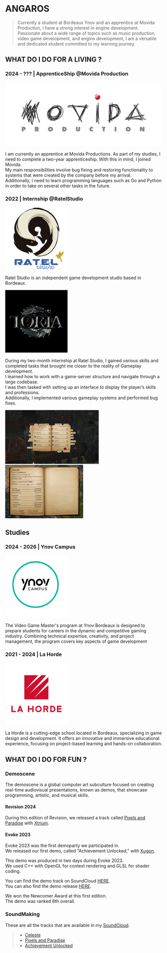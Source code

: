 # ANGAROS

> Currently a student at Bordeaux Ynov and an apprentice at Movida Production, I have a strong interest in engine development.
Passionate about a wide range of topics such as music production, video game development, and engine development, I am a versatile and dedicated student committed to my learning journey.  

## WHAT DO I DO FOR A LIVING ?

### 2024 - ??? | ApprenticeShip @Movida Production 

<img src="images/logo_movida.png" width=500px>

I am currently an apprentice at Movida Productions. As part of my studies, I need to complete a two-year apprenticeship. With this in mind, I joined Movida.  
My main responsibilities involve bug fixing and restoring functionality to systems that were created by the company before my arrival.  
Additionally, I need to learn programming languages such as Go and Python in order to take on several other tasks in the future.  
 
### 2022 | Internship @RatelStudio

<img src="images/logo_ratel.jpg" width=200px> 

Ratel Studio is an independent game development studio based in Bordeaux.  

<img src="images/logo_toria.png" width=200px>

During my two-month internship at Ratel Studio, I gained various skills and completed tasks that brought me closer to the reality of Gameplay development.  
I learned how to work with a game-server structure and navigate through a large codebase.  
I was then tasked with setting up an interface to display the player’s skills and professions.  
Additionally, I implemented various gameplay systems and performed bug fixes.  

<img src="images/work_ratel_1.png" width=300px><img src="images/work_ratel_2.png" width=250px>

## Studies

### 2024 - 2026 | Ynov Campus 

<img src="images/logo_ynov.png" width=200px>

The Video Game Master's program at Ynov Bordeaux is designed to prepare students for careers in the dynamic and competitive gaming industry. 
Combining technical expertise, creativity, and project management, the program covers key aspects of game development

### 2021 - 2024 | La Horde

<img src="images/logo_la_horde.png" width=200px>

La Horde is a cutting-edge school located in Bordeaux, specializing in game design and development. 
It offers an innovative and immersive educational experience, focusing on project-based learning and hands-on collaboration.

## WHAT DO I DO FOR FUN ?

### Demoscene 

The demoscene is a global computer art subculture focused on creating real-time audiovisual presentations, known as demos, that showcase programming, artistic, and musical skills.

#### Revision 2024 

During this edition of Revision, we released a track called [Pixels and Paradise](https://soundcloud.com/user-519993791/pixels-and-paradise?utm_source=clipboard&utm_medium=text&utm_campaign=social_sharing) with [Xtrium](https://github.com/xtrium-lnx).

#### Evoke 2023

Evoke 2023 was the first demoparty we participated in.  
We released our first demo, called "Achievement Unlocked," with [Xugon](https://github.com/vmalvoisin).

This demo was produced in two days during Evoke 2023.  
We used C++ with OpenGL for context rendering and GLSL for shader coding.

You can find the demo track on SoundCloud [HERE](https://soundcloud.com/user-519993791/achievement-unlocked?utm_source=clipboard&utm_medium=text&utm_campaign=social_sharing).  
You can also find the demo release [HERE](https://github.com/FreshBloodDemoscene/AchivementUnlocked-Evoke2023/releases/tag/V1.0.0).

We won the Newcomer Award at this first edition.  
The demo was ranked 8th overall.

### SoundMaking

These are all the tracks that are available in my [SoundCloud](https://soundcloud.com/user-519993791/).

> - [Celeste](https://soundcloud.com/user-519993791/celeste?utm_source=clipboard&utm_medium=text&utm_campaign=social_sharing)
> - [Pixels and Paradise](https://soundcloud.com/user-519993791/pixels-and-paradise?utm_source=clipboard&utm_medium=text&utm_campaign=social_sharing)
> - [Achievement Unlocked](https://soundcloud.com/user-519993791/achievement-unlocked?utm_source=clipboard&utm_medium=text&utm_campaign=social_sharing)



